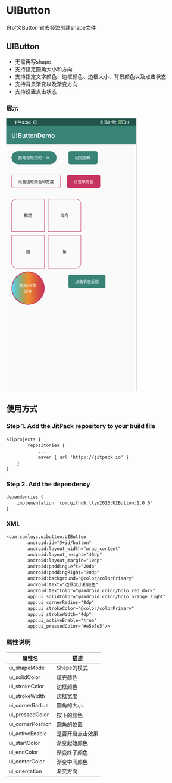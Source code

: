 # UIButton
自定义Button 省去频繁创建shape文件

## UIButton
- 无需再写shape
- 支持指定圆角大小和方向
- 支持指定文字颜色、边框颜色、边框大小、背景颜色以及点击状态
- 支持背景渐变以及渐变方向
- 支持设置点击状态

### 展示
<img src="https://github.com/ltym2016/UIButton/blob/master/image/WX20200115-145353%402x.png" width="350"/>

## 使用方式
### Step 1. Add the JitPack repository to your build file
```
allprojects {
        repositories {
            ...
            maven { url 'https://jitpack.io' }
    }
}
```
### Step 2. Add the dependency
```
dependencies {
    implementation 'com.github.ltym2016:UIButton:1.0.0'
}
```

### XML
```
<com.samluys.uibutton.UIButton
        android:id="@+id/button"
        android:layout_width="wrap_content"
        android:layout_height="40dp"
        android:layout_margin="10dp"
        android:paddingLeft="20dp"
        android:paddingRight="20dp"
        android:background="@color/colorPrimary"
        android:text="边框大小和颜色"
        android:textColor="@android:color/holo_red_dark"
        app:ui_solidColor="@android:color/holo_orange_light"
        app:ui_cornerRadius="8dp"
        app:ui_strokeColor="@color/colorPrimary"
        app:ui_strokeWidth="4dp"
        app:ui_activeEnable="true"
        app:ui_pressedColor="#e5e5e5"/>
```

### 属性说明
| 属性名  | 描述  |
| ------------ | ------------ |
|  ui_shapeMode |  Shape的模式 |
| ui_solidColor  |  填充颜色 |
| ui_strokeColor  |  边框颜色 |
| ui_strokeWidth  |  边框宽度 |
| ui_cornerRadius  |  圆角的大小 |
| ui_pressedColor  |  按下的颜色 |
| ui_cornerPosition  |  圆角的位置 |
| ui_activeEnable  |  是否开启点击效果 |
| ui_startColor  |  渐变起始颜色 |
| ui_endColor  |  渐变终了颜色 |
|ui_centerColor| 渐变中间颜色|
| ui_orientation  |  渐变方向 |
